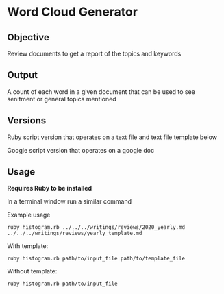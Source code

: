 # Word Cloud Generator

## Objective

  Review documents to get a report of the topics and keywords

## Output

  A count of each word in a given document that can be used to see senitment or general topics mentioned

## Versions

  Ruby script version that operates on a text file and text file template below

  Google script version that operates on a google doc

## Usage

**Requires Ruby to be installed**

In a terminal window run a similar command

Example usage

`ruby histogram.rb ../../../writings/reviews/2020_yearly.md ../../../writings/reviews/yearly_template.md`

With template:

`ruby histogram.rb path/to/input_file path/to/template_file`

Without template:

`ruby histogram.rb path/to/input_file`

